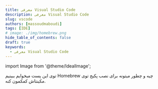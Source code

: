 ```yaml
---
title: معرفی Visual Studio Code
description: معرفی Visual Studio Code
slug: vscode
authors: [massoudmaboudi]
tags: [IDE]
# image: ./img/homebrew.png
hide_table_of_contents: false
draft: true
keywords: 
  - معرفی Visual Studio Code
---
```

import Image from '@theme/IdealImage';

<!-- import mac_version from './img/mac_version.png'; -->

<!-- <div className="padding-vert--md">
  <Image img={homebrew}/>
</div> -->

توی این پست میخوایم ببینیم Homebrew چیه و چطور میتونه برای نصب پکیج توی مکینتاش کمکمون کنه.

<!--truncate-->